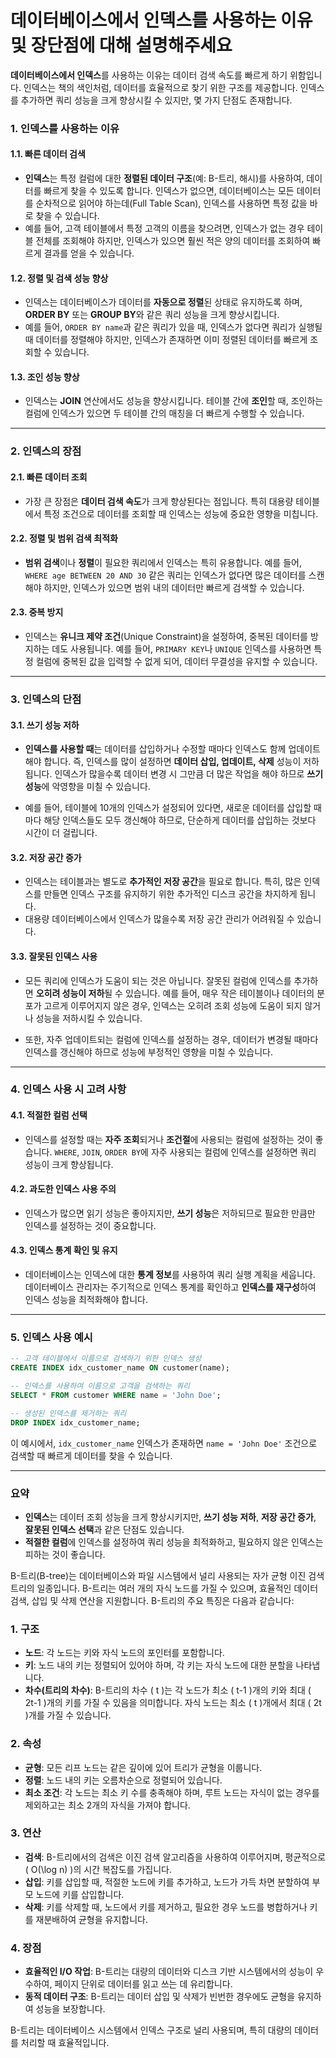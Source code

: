 # 데이터베이스에서 인덱스를 사용하는 이유 및 장단점에 대해 설명해주세요

**데이터베이스에서 인덱스**를 사용하는 이유는 데이터 검색 속도를 빠르게 하기 위함입니다. 인덱스는 책의 색인처럼, 데이터를 효율적으로 찾기 위한 구조를 제공합니다. 인덱스를 추가하면 쿼리 성능을 크게 향상시킬 수 있지만, 몇 가지 단점도 존재합니다.

### 1. **인덱스를 사용하는 이유**

#### 1.1. **빠른 데이터 검색**
   - **인덱스**는 특정 컬럼에 대한 **정렬된 데이터 구조**(예: B-트리, 해시)를 사용하여, 데이터를 빠르게 찾을 수 있도록 합니다. 인덱스가 없으면, 데이터베이스는 모든 데이터를 순차적으로 읽어야 하는데(Full Table Scan), 인덱스를 사용하면 특정 값을 바로 찾을 수 있습니다.
   - 예를 들어, 고객 테이블에서 특정 고객의 이름을 찾으려면, 인덱스가 없는 경우 테이블 전체를 조회해야 하지만, 인덱스가 있으면 훨씬 적은 양의 데이터를 조회하여 빠르게 결과를 얻을 수 있습니다.

#### 1.2. **정렬 및 검색 성능 향상**
   - 인덱스는 데이터베이스가 데이터를 **자동으로 정렬**된 상태로 유지하도록 하며, **ORDER BY** 또는 **GROUP BY**와 같은 쿼리 성능을 크게 향상시킵니다.
   - 예를 들어, `ORDER BY name`과 같은 쿼리가 있을 때, 인덱스가 없다면 쿼리가 실행될 때 데이터를 정렬해야 하지만, 인덱스가 존재하면 이미 정렬된 데이터를 빠르게 조회할 수 있습니다.

#### 1.3. **조인 성능 향상**
   - 인덱스는 **JOIN** 연산에서도 성능을 향상시킵니다. 테이블 간에 **조인**할 때, 조인하는 컬럼에 인덱스가 있으면 두 테이블 간의 매칭을 더 빠르게 수행할 수 있습니다.

---

### 2. **인덱스의 장점**

#### 2.1. **빠른 데이터 조회**
   - 가장 큰 장점은 **데이터 검색 속도**가 크게 향상된다는 점입니다. 특히 대용량 테이블에서 특정 조건으로 데이터를 조회할 때 인덱스는 성능에 중요한 영향을 미칩니다.
   
#### 2.2. **정렬 및 범위 검색 최적화**
   - **범위 검색**이나 **정렬**이 필요한 쿼리에서 인덱스는 특히 유용합니다. 예를 들어, `WHERE age BETWEEN 20 AND 30` 같은 쿼리는 인덱스가 없다면 많은 데이터를 스캔해야 하지만, 인덱스가 있으면 범위 내의 데이터만 빠르게 검색할 수 있습니다.

#### 2.3. **중복 방지**
   - 인덱스는 **유니크 제약 조건**(Unique Constraint)을 설정하여, 중복된 데이터를 방지하는 데도 사용됩니다. 예를 들어, `PRIMARY KEY`나 `UNIQUE` 인덱스를 사용하면 특정 컬럼에 중복된 값을 입력할 수 없게 되어, 데이터 무결성을 유지할 수 있습니다.

---

### 3. **인덱스의 단점**

#### 3.1. **쓰기 성능 저하**
   - **인덱스를 사용할 때**는 데이터를 삽입하거나 수정할 때마다 인덱스도 함께 업데이트해야 합니다. 즉, 인덱스를 많이 설정하면 **데이터 삽입, 업데이트, 삭제** 성능이 저하됩니다. 인덱스가 많을수록 데이터 변경 시 그만큼 더 많은 작업을 해야 하므로 **쓰기 성능**에 악영향을 미칠 수 있습니다.
   
   - 예를 들어, 테이블에 10개의 인덱스가 설정되어 있다면, 새로운 데이터를 삽입할 때마다 해당 인덱스들도 모두 갱신해야 하므로, 단순하게 데이터를 삽입하는 것보다 시간이 더 걸립니다.

#### 3.2. **저장 공간 증가**
   - 인덱스는 테이블과는 별도로 **추가적인 저장 공간**을 필요로 합니다. 특히, 많은 인덱스를 만들면 인덱스 구조를 유지하기 위한 추가적인 디스크 공간을 차지하게 됩니다.
   - 대용량 데이터베이스에서 인덱스가 많을수록 저장 공간 관리가 어려워질 수 있습니다.

#### 3.3. **잘못된 인덱스 사용**
   - 모든 쿼리에 인덱스가 도움이 되는 것은 아닙니다. 잘못된 컬럼에 인덱스를 추가하면 **오히려 성능이 저하**될 수 있습니다. 예를 들어, 매우 작은 테이블이나 데이터의 분포가 고르게 이루어지지 않은 경우, 인덱스는 오히려 조회 성능에 도움이 되지 않거나 성능을 저하시킬 수 있습니다.
   
   - 또한, 자주 업데이트되는 컬럼에 인덱스를 설정하는 경우, 데이터가 변경될 때마다 인덱스를 갱신해야 하므로 성능에 부정적인 영향을 미칠 수 있습니다.

---

### 4. **인덱스 사용 시 고려 사항**

#### 4.1. **적절한 컬럼 선택**
   - 인덱스를 설정할 때는 **자주 조회**되거나 **조건절**에 사용되는 컬럼에 설정하는 것이 좋습니다. `WHERE`, `JOIN`, `ORDER BY`에 자주 사용되는 컬럼에 인덱스를 설정하면 쿼리 성능이 크게 향상됩니다.

#### 4.2. **과도한 인덱스 사용 주의**
   - 인덱스가 많으면 읽기 성능은 좋아지지만, **쓰기 성능**은 저하되므로 필요한 만큼만 인덱스를 설정하는 것이 중요합니다.

#### 4.3. **인덱스 통계 확인 및 유지**
   - 데이터베이스는 인덱스에 대한 **통계 정보**를 사용하여 쿼리 실행 계획을 세웁니다. 데이터베이스 관리자는 주기적으로 인덱스 통계를 확인하고 **인덱스를 재구성**하여 인덱스 성능을 최적화해야 합니다.

---

### 5. **인덱스 사용 예시**

```sql
-- 고객 테이블에서 이름으로 검색하기 위한 인덱스 생성
CREATE INDEX idx_customer_name ON customer(name);

-- 인덱스를 사용하여 이름으로 고객을 검색하는 쿼리
SELECT * FROM customer WHERE name = 'John Doe';

-- 생성된 인덱스를 제거하는 쿼리
DROP INDEX idx_customer_name;
```

이 예시에서, `idx_customer_name` 인덱스가 존재하면 `name = 'John Doe'` 조건으로 검색할 때 빠르게 데이터를 찾을 수 있습니다.

---

### 요약
- **인덱스**는 데이터 조회 성능을 크게 향상시키지만, **쓰기 성능 저하**, **저장 공간 증가**, **잘못된 인덱스 선택**과 같은 단점도 있습니다.
- **적절한 컬럼**에 인덱스를 설정하여 쿼리 성능을 최적화하고, 필요하지 않은 인덱스는 피하는 것이 좋습니다.

B-트리(B-tree)는 데이터베이스와 파일 시스템에서 널리 사용되는 자가 균형 이진 검색 트리의 일종입니다. B-트리는 여러 개의 자식 노드를 가질 수 있으며, 효율적인 데이터 검색, 삽입 및 삭제 연산을 지원합니다. B-트리의 주요 특징은 다음과 같습니다:

### 1. 구조
- **노드**: 각 노드는 키와 자식 노드의 포인터를 포함합니다.
- **키**: 노드 내의 키는 정렬되어 있어야 하며, 각 키는 자식 노드에 대한 분할을 나타냅니다.
- **차수(트리의 차수)**: B-트리의 차수 \( t \)는 각 노드가 최소 \( t-1 \)개의 키와 최대 \( 2t-1 \)개의 키를 가질 수 있음을 의미합니다. 자식 노드는 최소 \( t \)개에서 최대 \( 2t \)개를 가질 수 있습니다.

### 2. 속성
- **균형**: 모든 리프 노드는 같은 깊이에 있어 트리가 균형을 이룹니다.
- **정렬**: 노드 내의 키는 오름차순으로 정렬되어 있습니다.
- **최소 조건**: 각 노드는 최소 키 수를 충족해야 하며, 루트 노드는 자식이 없는 경우를 제외하고는 최소 2개의 자식을 가져야 합니다.

### 3. 연산
- **검색**: B-트리에서의 검색은 이진 검색 알고리즘을 사용하여 이루어지며, 평균적으로 \( O(\log n) \)의 시간 복잡도를 가집니다.
- **삽입**: 키를 삽입할 때, 적절한 노드에 키를 추가하고, 노드가 가득 차면 분할하여 부모 노드에 키를 삽입합니다.
- **삭제**: 키를 삭제할 때, 노드에서 키를 제거하고, 필요한 경우 노드를 병합하거나 키를 재분배하여 균형을 유지합니다.

### 4. 장점
- **효율적인 I/O 작업**: B-트리는 대량의 데이터와 디스크 기반 시스템에서의 성능이 우수하여, 페이지 단위로 데이터를 읽고 쓰는 데 유리합니다.
- **동적 데이터 구조**: B-트리는 데이터 삽입 및 삭제가 빈번한 경우에도 균형을 유지하여 성능을 보장합니다.

B-트리는 데이터베이스 시스템에서 인덱스 구조로 널리 사용되며, 특히 대량의 데이터를 처리할 때 효율적입니다.